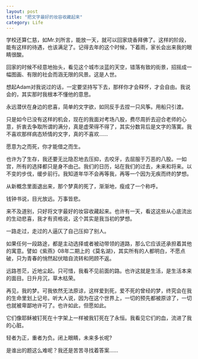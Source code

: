 ```yaml
---
layout: post
title: "把文字最好的妆容收藏起来"
category: Life
---
```

学校还算仁慈，如Mr.刘所言，能放一天，就可以回家烧香拜佛了。这样的阶段，能有这样的待遇，也该满足了。记得去年的这个时候，下着雨，家长会出来我的眼睛很酸。

回家的时候不经意地抬头，看见这个城市淡蓝的天空，错落有致的街景，招摇成一幅图画、有限的社会而涵无限的风景。这是人世。

想起Adam对我说过的话，一定要坚持写下去，那样你才会释怀，才会自由。我说会的，其实那时我根本不懂他的意思。

永远潜伏在身边的悲喜，简单的文字欲，如同反手去捏一只风筝。用船只引渡。

只是如今已没有这样的机会，现在的我面对考场八股，费尽周折去迎合老师的心意，折衷去争取所谓的满分，真是虚荣得不得了，其实分数背后是文字的落寞。我不喜欢那样病态矫情的文字，真的不喜欢……

愿意为之而死，你才能借之而生。


也许为了生存，我还要无比隐忍地去压抑，去咬牙，去屈服于万恶的八股。一如宫，所有的选择都只是身不由己。我们的日历，站在我们的过去，未来和将来。以不变的步伐，缓步前行。我知道年华不会再等我，再等一个因为无疾而终的梦想。

从新概念里面退出来，那个梦真的死了，渐渐地，瘦成了一个称呼。

钱钟书说，目光放远。万事皆悲。

来不及道别，只好将文字最好的妆容收藏起来。也许有一天，看这这些从心底流出的生动悲喜，我才有资格说，这个其实是我当初的梦想。

一路走过，走过的人逼仄了自己压抑了别人。

如果任何一段路途，都是主动选择或者被动带领的道路，那么它应该还承担着其他的寓意。譬如《紫燕》08年二期上的《莫名湖》，其实所有的人都明白，不愿点破，只为青春的悄然起伏暗自流转和罔顾不返。

远路苍茫，近地尘起。只可惜，我看不见前面的路。也许这就是生活，是生活本来的面目。日升月沉，草木枯荣。

再见，我的梦。可我依然无法原谅，这样爱到死，爱不死的曾经的梦，终究会在我的生命里划上记号。听大人说，因为在这个世界上，一切的预先都被原谅了，一切也就被卑鄙地许可了。也许如此，但愿如此。

它们像耶稣被钉死在十字架上一样被我钉死在了永恒。我看见它们的血，流进了我的心脏。

轻者为正，重者为负。闭上眼睛，未来多长呢?

是谁出的题这么难呢？我还是苦苦寻找着答案……